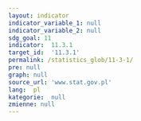 ```yaml
---
layout: indicator
indicator_variable_1: null
indicator_variable_2: null
sdg_goal: 11
indicator:  11.3.1
target_id:  '11.3.1'
permalink: /statistics_glob/11-3-1/
pre: null
graph: null
source_url: 'www.stat.gov.pl'
lang:  pl
kategorie:  null
zmienne: null
---
```

